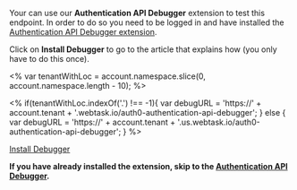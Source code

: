 Your can use our **Authentication API Debugger** extension to test this endpoint. In order to do so you need to be logged in and have installed the [Authentication API Debugger extension](/extensions/authentication-api-debugger).

Click on **Install Debugger** to go to the article that explains how (you only have to do this once).

<%
  var tenantWithLoc = account.namespace.slice(0, account.namespace.length - 10);
%>

<%
  if(tenantWithLoc.indexOf('.') !== -1){
    var debugURL = 'https://' + account.tenant + '.webtask.io/auth0-authentication-api-debugger';
  } else {
    var debugURL = 'https://' + account.tenant + '.us.webtask.io/auth0-authentication-api-debugger';
  }
%>

<div class="test-endpoint-box">
  <a href="/extensions/authentication-api-debugger" class="btn btn-primary" target="_blank">Install Debugger</a>
</div>

**If you have already installed the extension, skip to the <a href="${debugURL}" target="_blank">Authentication API Debugger</a>.**
